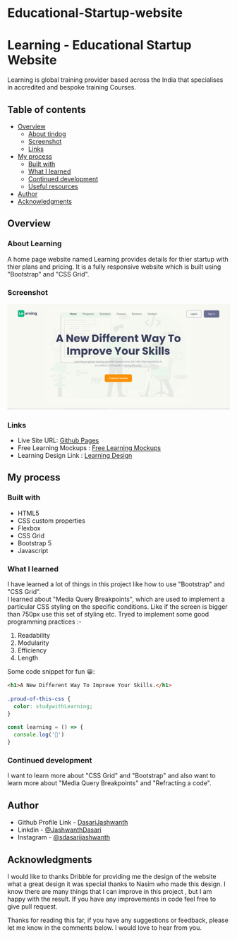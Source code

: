 # Educational-Startup-website
#  Learning - Educational Startup Website

 Learning is global training provider based across the India that
              specialises in 
              accredited and bespoke training Courses.

## Table of contents

- [Overview](#overview)
  - [About tindog](#about-tindog)
  - [Screenshot](#screenshot)
  - [Links](#links)
- [My process](#my-process)
  - [Built with](#built-with)
  - [What I learned](#what-i-learned)
  - [Continued development](#continued-development)
  - [Useful resources](#useful-resources)
- [Author](#author)
- [Acknowledgments](#acknowledgments)



## Overview

### About Learning

A home page website named Learning provides details for thier startup with thier plans and pricing. 
It is a fully responsive website which is built using "Bootstrap" and "CSS Grid".

### Screenshot

![](./images/screenshot.png)



### Links


- Live Site URL: [Github Pages](https://dasarijashwanth.github.io/Educational-Startup-website/)
- Free Learning Mockups : [Free Learning Mockups](https://drive.google.com/drive/folders/1o3Fl7EeMjH7R4972MrtDvYAzoRodpnI5?usp=sharing)
- Learning Design Link : [Learning Design](https://dribbble.com/shots/16229210-E-learninng-platform-web-landing-page?utm_source=Clipboard_Shot&utm_campaign=suhayelahmednasim&utm_content=E-learninng%20platform%20web%20landing%20page&utm_medium=Social_Share&utm_source=Clipboard_Shot&utm_campaign=suhayelahmednasim&utm_content=E-learninng%20platform%20web%20landing%20page&utm_medium=Social_Share)

## My process

### Built with

- HTML5
- CSS custom properties
- Flexbox
- CSS Grid
- Bootstrap 5
- Javascript



### What I learned
I have learned a lot of things in this project like how to use "Bootstrap" and "CSS Grid".  
I learned about "Media Query Breakpoints", which are used to implement a particular CSS styling on the specific conditions. Like if the screen is bigger than 750px use this set of styling etc.
Tryed to implement some good programming practices :-
1. Readability
2. Modularity
3. Efficiency
4. Length

Some code snippet for fun 😀:

```html
<h1>A New Different Way To Improve Your Skills.</h1>
```
```css
.proud-of-this-css {
  color: studywithLearning;
}
```
```js
const learning = () => {
  console.log('🎉')
}
```



### Continued development

I want to learn more about "CSS Grid" and "Bootstrap" and also want to learn more about "Media Query Breakpoints" and "Refracting a code".



## Author

- Github Profile Link - [DasariJashwanth](https://github.com/dasarijashwanth)
- Linkdin - [@JashwanthDasari](https://www.linkedin.com/in/jashwanthdasari2001/)
- Instagram - [@sdasarijashwanth](https://www.instragram.com/dasarijashwanth)



## Acknowledgments


I would like to thanks Dribble for providing me the design of the website what a great design it was special thanks to Nasim who made this design. 
I know there are many things that I can improve in this project , but I am happy with the result. If you have any improvements in code feel free to give pull request.

Thanks for reading this far, if you have any suggestions or feedback, please let me know in the comments below. I would love to hear from you.
